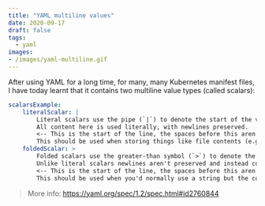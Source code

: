 ```yaml
---
title: "YAML multiline values"
date: 2020-09-17
draft: false
tags:
  - yaml
images:
- /images/yaml-multiline.gif
---
```


After using YAML for a long time, for many, many Kubernetes manifest files, I have today learnt that it contains two multiline value types (called scalars):

```yaml
scalarsExample:
    literalScalar: |
        Literal scalars use the pipe (`|`) to denote the start of the value with the scope indicated by indentation.
        All content here is used literally, with newlines preserved.
        <-- This is the start of the line, the spaces before this aren't included in the literal.
        This should be used when storing things like file contents (e.g. in a ConfigMap)
    foldedScalar: >
        Folded scalars use the greater-than symbol (`>`) to denote the start of the value with the scope indicated by indentation.
        Unlike literal scalars newlines aren't preserved and instead converted into spaces. 
        <-- This is the start of the line, the spaces before this aren't included in the value.
        This should be used when you'd normally use a string but the contents are long and wrapping makes it easier to read.
```

> More info: https://yaml.org/spec/1.2/spec.html#id2760844 
